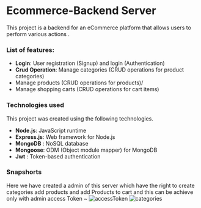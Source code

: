 # Ecommerce-Backend Server

This project is a backend for an eCommerce platform that allows users to perform various actions .





### List of features:
  - **Login**:   User registration (Signup) and login (Authentication)
  - **Crud Operation**:  Manage categories (CRUD operations for product categories)
  - Manage products (CRUD operations for products)/
  - Manage shopping carts (CRUD operations for cart items)
  
  

###  Technologies used

This project was created using the following technologies.
 - **Node.js**: JavaScript runtime 
  - **Express.js**: Web framework for Node.js
  - **MongoDB** : NoSQL database
  - **Mongoose**:  ODM (Object module mapper) for MongoDB
  - **Jwt** :  Token-based authentication
###  Snapshorts
Here we have created a admin of this server which have the right to create categories add products and add Products to cart
and this can be achieve only with admin access Token
   ~ ![accessToken](https://github.com/user-attachments/assets/9b0cd976-ee9c-464e-9256-84c30b1b422b)
![categories](https://github.com/user-attachments/assets/4f91652d-a309-4160-a3dc-16d77905c134)




